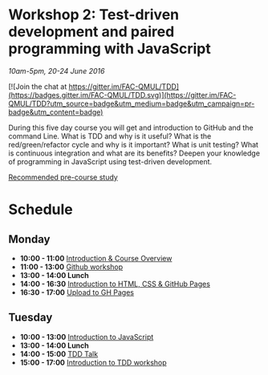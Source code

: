 # Workshop 2: Test-driven development and paired programming with JavaScript

*10am-5pm, 20-24 June 2016*
 
[![Join the chat at https://gitter.im/FAC-QMUL/TDD](https://badges.gitter.im/FAC-QMUL/TDD.svg)](https://gitter.im/FAC-QMUL/TDD?utm_source=badge&utm_medium=badge&utm_campaign=pr-badge&utm_content=badge)

During this five day course you will get and introduction to GitHub and the command Line. What is TDD and why is it useful? What is the red/green/refactor cycle and why is it important? What is unit testing? What is continuous integration and what are its benefits? Deepen your knowledge of programming in JavaScript using test-driven development.

[Recommended pre-course study](https://github.com/foundersandcoders/courses/blob/master/qmul.md)


# Schedule  
## Monday  
- **10:00 - 11:00** [Introduction & Course Overview](https://docs.google.com/presentation/d/1cp7-GmmI8k4YhciqDfgjn-IsJQd-lrPuXClR9CbUzdI/edit?pref=2&pli=1#slide=id.g135bbe45fb_0_2)
- **11:00 - 13:00** [Github workshop](https://github.com/FAC-QMUL/APIs/blob/master/GitWorkshop.pdf)
- **13:00 - 14:00 Lunch**  
- **14:00 - 16:30** [Introduction to HTML, CSS & GitHub Pages](https://docs.google.com/presentation/d/1ktT9JyoyMVY7Q5rCRlKyXqRjFb5f-w5R-nLaIuW0ZgU/edit?usp=sharing) 
- **16:30 - 17:00** [Upload to GH Pages](https://pages.github.com/)


## Tuesday  
- **10:00 - 13:00** [Introduction to JavaScript](https://docs.google.com/presentation/d/1NNVIEdNtfRocjIZ1fQC6fsCmHrUXeQGZow6HldzEzT8/edit#slide=id.g1461ece9d0_1_41) 
- **13:00 - 14:00 Lunch**  
- **14:00 - 15:00** [TDD Talk](https://github.com/FAC-QMUL/TDD/tree/master/TDD/TDD)
- **15:00 - 17:00** [Introduction to TDD workshop](https://github.com/FAC-QMUL/TDD/blob/master/introduction-tdd-workshop.md)
